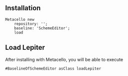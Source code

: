 ## Installation```stMetacello new	repository: '';	baseline: 'SchemeEditor';	load```## Load Lepiter				After installing with Metacello, you will be able to execute```#BaselineOfSchemeEditor asClass loadLepiter```